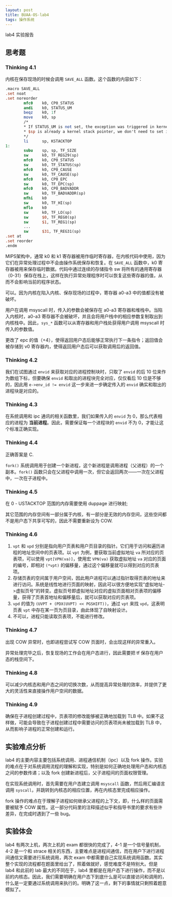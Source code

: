 ```yaml
---
layout: post
title: BUAA-OS-lab4
tags: 操作系统
---
```


lab4 实验报告

## 思考题

### Thinking 4.1

内核在保存现场的时候会调用 `SAVE_ALL` 函数。这个函数的内容如下：

```mips
.macro SAVE_ALL
.set noat
.set noreorder
        mfc0    k0, CP0_STATUS
        andi    k0, STATUS_UM
        beqz    k0, 1f
        move    k0, sp
        /*
        * If STATUS_UM is not set, the exception was triggered in kernel mode.
        * $sp is already a kernel stack pointer, we don't need to set it again.
        */
        li      sp, KSTACKTOP
1:
        subu    sp, sp, TF_SIZE
        sw      k0, TF_REG29(sp)
        mfc0    k0, CP0_STATUS
        sw      k0, TF_STATUS(sp)
        mfc0    k0, CP0_CAUSE
        sw      k0, TF_CAUSE(sp)
        mfc0    k0, CP0_EPC
        sw      k0, TF_EPC(sp)
        mfc0    k0, CP0_BADVADDR
        sw      k0, TF_BADVADDR(sp)
        mfhi    k0
        sw      k0, TF_HI(sp)
        mflo    k0
        sw      k0, TF_LO(sp)
        sw      $0, TF_REG0(sp)
        sw      $1, TF_REG1(sp)
        ...
        sw      $31, TF_REG31(sp)
.set at
.set reorder
.endm
```

MIPS架构中，通常 k0 和 k1 寄存器被用作临时寄存器，在内核代码中使用，因为它们在异常处理过程中不会由操作系统保存和恢复。在 `SAVE_ALL` 函数中，k0 寄存器被用来保存临时数据。代码中通过连续的存储指令 sw 将所有的通用寄存器（0-31）保存在栈上，这样在执行异常处理程序时可以恢复这些寄存器的值，从而不会影响当前的程序状态。

可以。因为内核在陷入内核、保存现场的过程中，寄存器 a0-a3 中的值都没有被破坏。

用户在调用 msyscall 时，传入的参数会被保存在 a0-a3 寄存器和堆栈中。当陷入内核时，a0-a3 寄存器不会被破坏，并且会将用户栈中的相应参数复制取出到内核栈中。因此，`sys_*` 函数可以从寄存器和用户栈处获得用户调用 msyscall 时传入的参数值。

更改了 epc 的值（+4），使得返回用户态后能够正常执行下一条指令；返回值会被存储到 v0 寄存器内，使得返回用户态后可以获取调用后的返回值。

### Thinking 4.2

我们在试图通过 `envid` 来获取对应的进程控制块时，只取了 `envid` 的后 10 位来作为数组下标，但要确保 `envid` 和取出的进程块完全对应，仅仅看后 10 位是不够的，因此用 `e->env_id != envid` 这一步来进一步确定传入的 `envid` 确实和取出的进程块是对应的。

### Thinking 4.3

在系统调用和 ipc 通讯的相关函数里，我们如果传入的 `envid` 为 0，那么代表相应的进程为 **当前进程**。因此，需要保证每一个进程块的 `envid` 不为 0，才能让这个标准正确实现。

### Thinking 4.4

正确答案是 C.

`fork()` 系统调用用于创建一个新进程，这个新进程是调用进程（父进程）的一个副本。`fork()` 函数只会在父进程中调用一次，但它会返回两次——一次在父进程中，一次在子进程中。

### Thinking 4.5

在 0 - USTACKTOP 范围的内存需要使用 duppage 进行映射;

其它范围的内存空间有一部分属于内核，有一部分是无效的内存空间，这些空间都不是用户态下共享可写的，因此不需要重新设为 COW.

### Thinking 4.6

1. `vpt` 和 `vpd` 分别是指向用户页表和用户页目录的指针。它们用于访问和遍历进程的地址空间中的页表项。以 `vpt` 为例，要获取当前虚拟地址 `va` 所对应的页表项，可以使用 `vpt[VPN(va)]`，使用宏 `VPN(va)` 获取虚拟地址 `va` 对应的页面的编号，即相对 `(*vpt)` 的偏移量，通过这个偏移量就可以得到对应的页表项。
2. 存储页表的空间属于用户空间，因此用户进程可以通过指针取得页表的地址来进行访问。系统是线性地进行页面的映射，因此可以很方便地实现“虚拟地址->虚拟页号”的转变。虚拟页号即虚拟地址对应的虚拟页面相对页表项的偏移量，获得了页表首地址和偏移量后，就可以获取对应的页表项。
3. `vpd` 的值为 `(UVPT + (PDX(UVPT) << PGSHIFT))`，通过 `vpt` 来找 `vpd`，这表明页表 `vpt` 中存在某一页为页目录，由此体现了自映射设计。
4. 不可以，进程只能读取页表项，不能进行修改。

### Thinking 4.7

出现 COW 异常时，也即进程尝试写 COW 页面时，会出现这样的异常重入。

异常处理完毕之后，恢复现场的工作会在用户态进行，因此需要把 tf 保存在用户态的栈空间下。

### Thinking 4.8

可以减少内核态和用户态之间的切换次数，从而提高异常处理的效率，并提供了更大的灵活性来直接操作用户空间的数据。

### Thinking 4.9

确保在子进程创建过程中，页表项的修改能够被正确地加载到 TLB 中。如果不这样做，可能会导致在子进程创建过程中需要访问的页表项尚未被加载到 TLB 中，从而影响子进程的正常创建和运行。

## 实验难点分析

lab4 的主要内容主要包括系统调用、进程通信机制（ipc）以及 fork 操作。实验的难点在于对系统调用流程的理解和实现，特别是如何正确地处理用户态和内核态之间的参数传递；以及 fork 创建新进程后，父子进程间的页面权限管理。

在实现系统调用时，首先需要在用户态建立调用 `msyscall` 函数，然后用汇编语言调用 `syscall`，并跳转到内核态的相应位置，再在内核态里完成相应操作。

fork 操作的难点在于理解子进程如何继承父进程的上下文，即，什么样的页面需要被赋予 COW 属性。这一部分代码里的注释描述似乎和指导书里的要求有些许差异，在完成时遇到了一些 bug。

## 实验体会

lab4 有两次上机，两次上机的 exam 都很快的完成了，4-1 是一个信号量机制，4-2 是一个和 strace 相关的东西，主要难点是进程间通信，而在用户下进行进程间通信又需要进行系统调用，两次 exam 中都需要自己实现系统调用函数。其实整个实现的流程都在题面里给出了，照着做就好，感觉难度不是特别大。但是 lab4 和此前的 lab 最大的不同在于，lab4 里都是在用户态下进行操作，而不是以前的内核态。因此，我们需要明确在用户态下到底什么是可以直接访问和调用的，什么是一定要通过系统调用来执行的。明确了这一点，剩下的事情就只剩照着题意模拟了。
